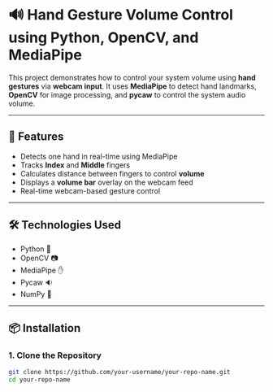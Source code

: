 # 🔊 Hand Gesture Volume Control using Python, OpenCV, and MediaPipe

This project demonstrates how to control your system volume using **hand gestures** via **webcam input**. It uses **MediaPipe** to detect hand landmarks, **OpenCV** for image processing, and **pycaw** to control the system audio volume.

---

## 📸 Features

- Detects one hand in real-time using MediaPipe
- Tracks **Index** and **Middle** fingers
- Calculates distance between fingers to control **volume**
- Displays a **volume bar** overlay on the webcam feed
- Real-time webcam-based gesture control

---

## 🛠️ Technologies Used

- Python 🐍
- OpenCV 📷
- MediaPipe ✋
- Pycaw 🔉
- NumPy 🔢

---

## 📦 Installation

### 1. Clone the Repository

```bash
git clone https://github.com/your-username/your-repo-name.git
cd your-repo-name
